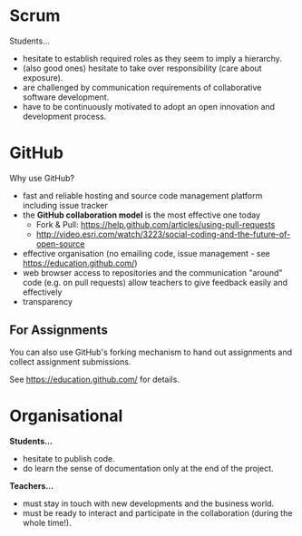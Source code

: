 # Scrum

Students...
* hesitate to establish required roles as they seem to imply a hierarchy.
* (also good ones) hesitate to take over responsibility (care about exposure).
* are challenged by communication requirements of collaborative software development.
* have to be continuously motivated to adopt an open innovation and development process.

# GitHub

Why use GitHub?
* fast and reliable hosting and source code management platform including issue tracker
* the **GitHub collaboration model** is the most effective one today
  * Fork & Pull: https://help.github.com/articles/using-pull-requests
  * http://video.esri.com/watch/3223/social-coding-and-the-future-of-open-source
* effective organisation (no emailing code, issue management - see https://education.github.com/)
* web browser access to repositories and the communication "around" code (e.g. on pull requests) allow teachers to give feedback easily and effectively
* transparency

## For Assignments

You can also use GitHub's forking mechanism to hand out assignments and collect assignment submissions.

See https://education.github.com/ for details.

# Organisational

**Students...**
* hesitate to publish code.
* do learn the sense of documentation only at the end of the project.

**Teachers...**
* must stay in touch with new developments and the business world.
* must be ready to interact and participate in the collaboration (during the whole time!).

